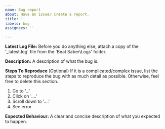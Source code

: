 ```yaml
---
name: Bug report
about: Have an issue? Create a report.
title: ''
labels: bug
assignees: ''

---
```


**Latest Log File:**
Before you do anything else, attach a copy of the '_latest.log' file from the 'Beat Saber\Logs\' folder.

**Description:**
A description of what the bug is.

**Steps To Reproduce**
(Optional) If it is a complicated/complex issue, list the steps to reproduce the bug with as much detail as possible. Otherwise, feel free to delete this section.
1. Go to '...'
2. Click on '....'
3. Scroll down to '....'
4. See error

**Expected Behaviour:**
A clear and concise description of what you expected to happen.
